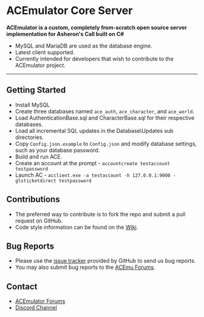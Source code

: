 # ACEmulator Core Server
**ACEmulator is a custom, completely from-scratch open source server implementation for Asheron's Call built on C#**
 * MySQL and MariaDB are used as the database engine.
 * Latest client supported.
 * Currently intended for developers that wish to contribute to the ACEmulator project.

***

## Getting Started

* Install MySQL
* Create three databases named `ace_auth`, `ace_character`, and `ace_world`.
* Load AuthenticationBase.sql and CharacterBase.sql for their respective databases. 
* Load all incremental SQL updates in the Database\Updates sub directories. 
* Copy `Config.json.example` to `Config.json` and modify database settings, such as your database password.
* Build and run ACE.
* Create an account at the prompt - `accountcreate testaccount testpassword`
* Launch AC - `acclient.exe -a testaccount -h 127.0.0.1:9000 -glsticketdirect testpassword`

## Contributions

* The preferred way to contribute is to fork the repo and submit a pull request on GitHub.
* Code style information can be found on the [Wiki](https://github.com/ACEmulator/ACE/wiki/Code-Style).

## Bug Reports

* Please use the [issue tracker](https://github.com/ACEmulator/ACE/issues) provided by GitHub to send us bug reports.
* You may also submit bug reports to the [ACEmu Forums](http://acemulator.org/forums).

## Contact

- [ACEmulator Forums](http://acemulator.org/forums)
- [Discord Channel](https://discord.gg/mVtGhSv)

